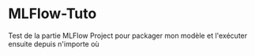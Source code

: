 # MLFlow-Tuto

Test de la partie MLFlow Project pour packager mon modèle et l'exécuter ensuite depuis n'importe où
